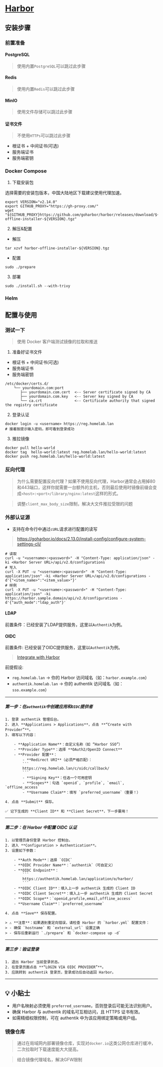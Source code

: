 # [Harbor](https://goharbor.io/)

## 安装步骤

### 前置准备

#### PostgreSQL

> 使用内置`PostgreSQL`可以跳过此步骤

#### Redis

> 使用内置`Redis`可以跳过此步骤

#### MinIO

> 使用文件存储可以跳过此步骤

#### 证书文件

> 不使用`HTTPs`可以跳过此步骤

- 根证书 + 中间证书(可选)
- 服务端证书
- 服务端密钥

### Docker Compose

1. 下载安装包

选择需要的安装包版本，中国大陆地区下载建议使用代理加速。

```shell
export VERSION="v2.14.0"
export GITHUB_PROXY="https://gh-proxy.com/"
wget "${GITHUB_PROXY}https://github.com/goharbor/harbor/releases/download/${VERSION}/harbor-offline-installer-${VERSION}.tgz"
```

2. 解压&配置

- 解压

```shell
tar xzvf harbor-offline-installer-${VERSION}.tgz
```

- 配置

```shell
sudo ./prepare
```

3. 部署

```shell
sudo ./install.sh --with-trivy
```

### Helm

## 配置与使用

### 测试一下

> 使用 Docker 客户端测试镜像的拉取和推送

1. 准备好证书文件

- 根证书 + 中间证书(可选)
- 服务端证书
- 服务端密钥

```plaintext
/etc/docker/certs.d/
    └── yourdomain.com:port
       ├── yourdomain.com.cert  <-- Server certificate signed by CA
       ├── yourdomain.com.key   <-- Server key signed by CA
       └── ca.crt               <-- Certificate authority that signed the registry certificate
```

2. 登录认证

```shell
docker login -u <username> https://reg.homelab.lan
# 接着按提示输入密码，即可看到登录成功
```

3. 推拉镜像

```shell
docker pull hello-world
docker tag  hello-world:latest reg.homelab.lan/hello-world:latest
docker push reg.homelab.lan/hello-world:latest
```

### 反向代理

> 为什么需要配置反向代理？如果不使用反向代理，Harbor通常会占用掉80和443端口，这样你就需要一台额外的主机，否则最后使用时镜像前缀会变成`<host>:<port>/library/nginx:latest`这样的形式。

> 调整`client_max_body_size`限制，解决大文件推拉受限的问题

### 外部认证源

- 支持在命令行中通过`cURL`请求进行配置的读写

> https://goharbor.io/docs/2.13.0/install-config/configure-system-settings-cli/

```shell
# 读取
curl -u "<username>:<password>" -H "Content-Type: application/json" -ki <Harbor Server URL>/api/v2.0/configurations
# 写入
curl -X PUT -u "<username>:<password>" -H "Content-Type: application/json" -ki <Harbor Server URL>/api/v2.0/configurations -d'{"<item_name>":"<item_value>"}'
# 样例
curl -X PUT -u "<username>:<password>" -H "Content-Type: application/json" -ki https://harbor.sample.domain/api/v2.0/configurations -d'{"auth_mode":"ldap_auth"}'
```

#### LDAP

前置条件：已经安装了LDAP提供服务，这里以`Authentik`为例。

#### OIDC

前置条件: 已经安装了OIDC提供服务，这里以`Authentik`为例。

> [Integrate with Harbor](https://integrations.goauthentik.io/infrastructure/harbor/)

前提假设:

- `reg.homelab.lan`       → 你的 Harbor 访问域名（如：`harbor.example.com`）
- `authentik.homelab.lan` → 你的 authentik 访问域名（如：`sso.example.com`）

---

##### 第一步：在`authentik`中创建应用和`OIDC`提供者

    1. 登录 authentik 管理后台。
    2. 进入 **Applications > Applications**，点击 **“Create with Provider”**。
    3. 填写以下内容：

        - **Application Name**：自定义名称（如 “Harbor SSO”）
        - **Provider Type**：选择 **OAuth2/OpenID Connect**
        - **Provider 配置**：
            - **Redirect URI**（必须严格匹配）：
            ```
            https://reg.homelab.lan/c/oidc/callback/
            ```
            - **Signing Key**：任选一个可用密钥
            - **Scopes**：勾选 `openid`, `profile`, `email`, `offline_access`
            - **Username Claim**：填写 `preferred_username`（重要！）

    4. 点击 **Submit** 保存。

    ✅ 记下生成的 **Client ID** 和 **Client Secret**，下一步要用！

---

##### 第二步：在 Harbor 中配置 OIDC 认证

    1. 以管理员身份登录 Harbor 控制台。
    2. 进入 **Configuration > Authentication**。
    3. 设置如下参数：

        - **Auth Mode**：选择 `OIDC`
        - **OIDC Provider Name**：`authentik`（可自定义）
        - **OIDC Endpoint**：
            ```
            https://authentik.homelab.lan/application/o/harbor/
            ```
        - **OIDC Client ID**：填入上一步 authentik 生成的 Client ID
        - **OIDC Client Secret**：填入上一步 authentik 生成的 Client Secret
        - **OIDC Scope**：`openid,profile,email,offline_access`
        - **Username Claim**：`preferred_username`

    4. 点击 **Save** 保存配置。

    > ⚠️ **注意**：如果遇到重定向错误，请检查 Harbor 的 `harbor.yml` 配置文件：
    > - 确保 `hostname` 和 `external_url` 设置正确
    > - 保存后重新运行 `./prepare` 和 `docker-compose up -d`

---

##### 第三步：验证登录

    1. 退出 Harbor 当前登录状态。
    2. 在登录页面点击 **“LOGIN VIA OIDC PROVIDER”**。
    3. 应跳转到 authentik 登录页，登录成功后自动返回 Harbor。

---

## 💡 小贴士

- 用户名映射必须使用 `preferred_username`，否则登录后可能无法识别用户。
- 确保 Harbor 与 authentik 的域名可互相访问，且 HTTPS 证书有效。
- 如需精细权限控制，可在 authentik 中为该应用绑定策略或用户组。

### 镜像仓库

> 通过在局域网内部署镜像仓库，实现对`docker.io`这类公网仓库进行缓冲，二次拉取时下载速度能大大提高。

> 结合镜像代理域名，解决GFW限制
